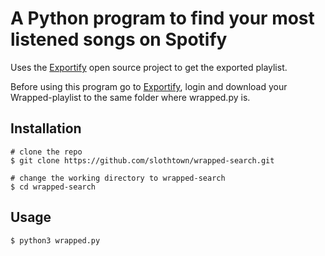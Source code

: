 # A Python program to find your most listened songs on Spotify

Uses the [Exportify](https://watsonbox.github.io/exportify/) open source project to get the exported playlist.

Before using this program go to [Exportify](https://watsonbox.github.io/exportify/), login and download your Wrapped-playlist to the same folder where wrapped.py is.

## Installation

```console
# clone the repo
$ git clone https://github.com/slothtown/wrapped-search.git

# change the working directory to wrapped-search
$ cd wrapped-search
```

## Usage 
```console
$ python3 wrapped.py
```
